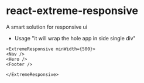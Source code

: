 # react-extreme-responsive
A smart solution for responsive ui

* Usage
"it will wrap the hole app in side single div"
```tsx
<ExtremeResponsive minWidth={500}>
<Nav />
<Hero />
<Footer />

</ExtremeResponsive>
```

